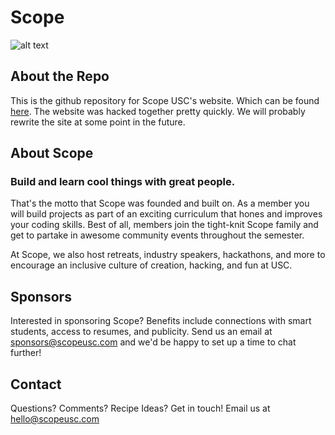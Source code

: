 # Scope

![alt text](http://scopeusc.com/assets/logo-purp.png "Scope Logo")


## About the Repo
This is the github repository for Scope USC's website. Which can be found [here](http://scopeusc.com). The website was hacked together pretty quickly. We will probably rewrite the site at some point in the future.

## About Scope

### Build and learn cool things with great people.

That's the motto that Scope was founded and built on. As a member you will build projects as part of an exciting curriculum that hones and improves your coding skills. Best of all, members join the tight-knit Scope family and get to partake in awesome community events throughout the semester.

At Scope, we also host retreats, industry speakers, hackathons, and more to encourage an inclusive culture of creation, hacking, and fun at USC.

## Sponsors

Interested in sponsoring Scope? Benefits include connections with smart students, access to resumes, and publicity. Send us an email at sponsors@scopeusc.com and we'd be happy to set up a time to chat further! 

## Contact

Questions? Comments? Recipe Ideas? Get in touch! Email us at hello@scopeusc.com
